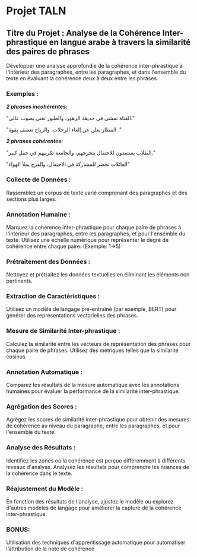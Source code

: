 # Projet TALN

## Titre du Projet : Analyse de la Cohérence Inter-phrastique en langue arabe à travers la similarité des paires de phrases

Développer une analyse approfondie de la cohérence inter-phrastique à l'intérieur des paragraphes, entre les paragraphes, et dans l'ensemble du texte en évaluant la cohérence deux à deux entre les phrases.
### Exemples :
***2 phrases incohérentes:***

"الفتاة تمشي في حديقة الزهور، والطيور تغني بصوت عالي."

"المطار يعلن عن إلغاء الرحلات، والرياح تعصف بقوة. "

***2 phrases cohérentes:***

"الطلاب يستعدون للاحتفال بتخرجهم، والجامعة تكرمهم في حفل كبير."

"العائلات تحضر للمشاركة في الاحتفال، والفرح يملأ الهواء"

### Collecte de Données :

Rassemblez un corpus de texte varié comprenant des paragraphes et des sections plus larges.

### Annotation Humaine :

Marquez la cohérence inter-phrastique pour chaque paire de phrases à l'intérieur des paragraphes, entre les paragraphes, et pour l'ensemble du texte. Utilisez une échelle numérique pour représenter le degré de cohérence entre chaque paire. (Exemple: 1->5)

### Prétraitement des Données :

Nettoyez et prétraitez les données textuelles en éliminant les éléments non pertinents.

### Extraction de Caractéristiques :

Utilisez un modèle de langage pré-entraîné (par exemple, BERT) pour générer des représentations vectorielles des phrases.

### Mesure de Similarité Inter-phrastique :

Calculez la similarité entre les vecteurs de représentation des phrases pour chaque paire de phrases. Utilisez des métriques telles que la similarité cosinus.

### Annotation Automatique :

Comparez les résultats de la mesure automatique avec les annotations humaines pour évaluer la performance de la similarité inter-phrastique.

### Agrégation des Scores :

Agrégez les scores de similarité inter-phrastique pour obtenir des mesures de cohérence au niveau du paragraphe, entre les paragraphes, et pour l'ensemble du texte.

### Analyse des Résultats :

Identifiez les zones où la cohérence est perçue différemment à différents niveaux d'analyse. Analysez les résultats pour comprendre les nuances de la cohérence dans le texte.

### Réajustement du Modèle :

En fonction des résultats de l'analyse, ajustez le modèle ou explorez d'autres modèles de langage pour améliorer la capture de la cohérence inter-phrastique.

### BONUS:

Utilisation des techniques d'apprentissage automatique pour automatiser l’attribution de la note de cohérence
